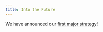 ```yaml
---
title: Into the Future
---
```


We have announced our [first major strategy](https://haskell-foundation.medium.com/into-the-future-8f8968094d91)!
